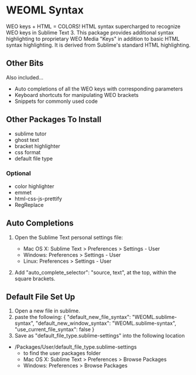 # WEOML Syntax
WEO keys + HTML = COLORS! HTML syntax supercharged to recognize WEO keys in Sublime Text 3.
This package provides additional syntax highlighting to proprietary WEO Media "Keys" in addition to basic HTML syntax highlighting. It is derived from Sublime's standard HTML highlighting. 

## Other Bits
Also included...
  - Auto completions of all the WEO keys with corresponding parameters
  - Keyboard shortcuts for manipulating WEO brackets
  - Snippets for commonly used code

## Other Packages To Install
  - sublime tutor
  - ghost text
  - bracket highlighter
  - css format
  - default file type

### Optional
  - color highlighter
  - emmet
  - html-css-js-prettify
  - RegReplace

## Auto Completions
1. Open the Sublime Text personal settings file:
    - Mac OS X: Sublime Text > Preferences > Settings - User
    - Windows: Preferences > Settings - User
    - Linux: Preferences > Settings - User

2. Add 	"auto_complete_selector": "source, text", at the top, within the square brackets. 

## Default File Set Up
1. Open a new file in sublime.
2. paste the following:
    {
      "default_new_file_syntax": "WEOML.sublime-syntax",
      "default_new_window_syntax": "WEOML.sublime-syntax",
      "use_current_file_syntax": false
    }
3. Save as "default_file_type.sublime-settings" into the following location
  - /Packages/User/default_file_type.sublime-settings
    - to find the user packages folder
     - Mac OS X: Sublime Text > Preferences > Browse Packages
     - Windows: Preferences > Browse Packages
